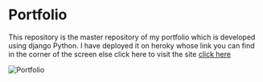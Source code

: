 # Portfolio
This repository is the master repository of my portfolio which is developed using django Python. I have deployed it on heroky whose link you can find in the corner of the screen else click here to visit the site <a href="https://django-portf.herokuapp.com/">click here</a>

![Portfolio](/git-img/img1.jpg)
